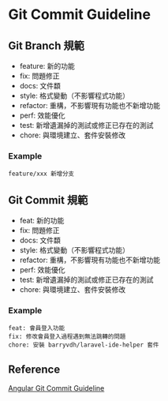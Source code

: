 # Git Commit Guideline

## Git Branch 規範

- feature: 新的功能
- fix: 問題修正
- docs: 文件纇
- style: 格式變動（不影響程式功能）
- refactor: 重構，不影響現有功能也不新增功能
- perf: 效能優化
- test: 新增遺漏掉的測試或修正已存在的測試
- chore: 與環境建立、套件安裝修改 

### Example

```
feature/xxx 新增分支
```

## Git Commit 規範

- feat: 新的功能
- fix: 問題修正
- docs: 文件纇
- style: 格式變動（不影響程式功能）
- refactor: 重構，不影響現有功能也不新增功能
- perf: 效能優化
- test: 新增遺漏掉的測試或修正已存在的測試
- chore: 與環境建立、套件安裝修改

### Example

```
feat: 會員登入功能
fix: 修改會員登入過程遇到無法跳轉的問題
chore: 安裝 barryvdh/laravel-ide-helper 套件
```

## Reference

[Angular Git Commit Guideline](https://github.com/angular/angular.js/blob/master/DEVELOPERS.md#-git-commit-guidelines)

